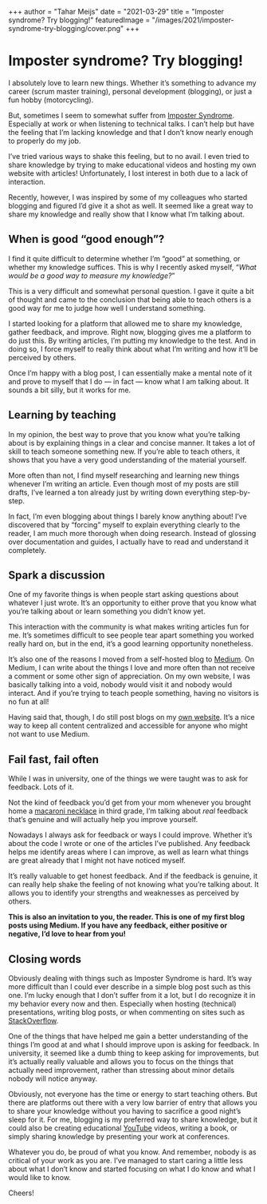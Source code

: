 +++
author = "Tahar Meijs"
date = "2021-03-29"
title = "Imposter syndrome? Try blogging!"
featuredImage = "/images/2021/imposter-syndrome-try-blogging/cover.png"
+++

# Imposter syndrome? Try blogging!
I absolutely love to learn new things. Whether it’s something to advance my career (scrum master training), personal
development (blogging), or just a fun hobby (motorcycling).

But, sometimes I seem to somewhat suffer from [Imposter Syndrome](https://en.wikipedia.org/wiki/Impostor_syndrome). Especially
at work or when listening to technical talks. I can’t help but have the feeling that I’m lacking knowledge and that I don’t
know nearly enough to properly do my job.

I’ve tried various ways to shake this feeling, but to no avail. I even tried to share knowledge by trying to make educational
videos and hosting my own website with articles! Unfortunately, I lost interest in both due to a lack of interaction.

Recently, however, I was inspired by some of my colleagues who started blogging and figured I’d give it a shot as well. It
seemed like a great way to share my knowledge and really show that I know what I’m talking about.

## When is good “good enough”?
I find it quite difficult to determine whether I’m “good” at something, or whether my knowledge suffices. This is why I
recently asked myself, “*What would be a good way to measure my knowledge?*”

This is a very difficult and somewhat personal question. I gave it quite a bit of thought and came to the conclusion that being
able to teach others is a good way for me to judge how well I understand something.

I started looking for a platform that allowed me to share my knowledge, gather feedback, and improve. Right now, blogging gives
me a platform to do just this. By writing articles, I’m putting my knowledge to the test. And in doing so, I force myself to
really think about what I’m writing and how it’ll be perceived by others.

Once I’m happy with a blog post, I can essentially make a mental note of it and prove to myself that I do — in fact — know what
I am talking about. It sounds a bit silly, but it works for me.

## Learning by teaching
In my opinion, the best way to prove that you know what you’re talking about is by explaining things in a clear and concise
manner. It takes a lot of skill to teach someone something new. If you’re able to teach others, it shows that you have a very
good understanding of the material yourself.

More often than not, I find myself researching and learning new things whenever I’m writing an article. Even though most of my
posts are still drafts, I’ve learned a ton already just by writing down everything step-by-step.

In fact, I’m even blogging about things I barely know anything about! I’ve discovered that by “forcing” myself to explain
everything clearly to the reader, I am much more thorough when doing research. Instead of glossing over documentation and
guides, I actually have to read and understand it completely.

## Spark a discussion
One of my favorite things is when people start asking questions about whatever I just wrote. It’s an opportunity to either
prove that you know what you’re talking about or learn something you didn’t know yet.

This interaction with the community is what makes writing articles fun for me. It’s sometimes difficult to see people tear
apart something you worked really hard on, but in the end, it’s a good learning opportunity nonetheless.

It’s also one of the reasons I moved from a self-hosted blog to [Medium](https://medium.com/). On Medium, I can write about
the things I love and more often than not receive a comment or some other sign of appreciation. On my own website, I was
basically talking into a void, nobody would visit it and nobody would interact. And if you’re trying to teach people something,
having no visitors is no fun at all!

Having said that, though, I do still post blogs on my [own website](https://tahar.dev). It’s a nice way to keep all content
centralized and accessible for anyone who might not want to use Medium.

## Fail fast, fail often
While I was in university, one of the things we were taught was to ask for feedback. Lots of it.

Not the kind of feedback you’d get from your mom whenever you brought home a
[macaroni necklace](https://www.thesprucecrafts.com/macaroni-necklace-4175051) in third grade, I’m talking about *real*
feedback that’s genuine and will actually help you improve yourself.

Nowadays I always ask for feedback or ways I could improve. Whether it’s about the code I wrote or one of the articles I’ve
published. Any feedback helps me identify areas where I can improve, as well as learn what things are great already that I
might not have noticed myself.

It’s really valuable to get honest feedback. And if the feedback is genuine, it can really help shake the feeling of not
knowing what you’re talking about. It allows you to identify your strengths and weaknesses as perceived by others.

**This is also an invitation to you, the reader. This is one of my first blog posts using Medium. If you have any feedback,
either positive or negative, I’d love to hear from you!**

## Closing words
Obviously dealing with things such as Imposter Syndrome is hard. It’s way more difficult than I could ever describe in a simple
blog post such as this one. I’m lucky enough that I don’t suffer from it a lot, but I do recognize it in my behavior every now
and then. Especially when hosting (technical) presentations, writing blog posts, or when commenting on sites such as
[StackOverflow](https://stackoverflow.com/).

One of the things that have helped me gain a better understanding of the things I’m good at and what I should improve upon is
asking for feedback. In university, it seemed like a dumb thing to keep asking for improvements, but it’s actually really
valuable and allows you to focus on the things that actually need improvement, rather than stressing about minor details nobody
will notice anyway.

Obviously, not everyone has the time or energy to start teaching others. But there are platforms out there with a very low
barrier of entry that allows you to share your knowledge without you having to sacrifice a good night’s sleep for it. For me,
blogging is my preferred way to share knowledge, but it could also be creating educational [YouTube](https://www.youtube.com/)
videos, writing a book, or simply sharing knowledge by presenting your work at conferences.

Whatever you do, be proud of what you know. And remember, nobody is as critical of your work as you are. I’ve managed to start
caring a little less about what I don’t know and started focusing on what I do know and what I would like to know.

Cheers!
